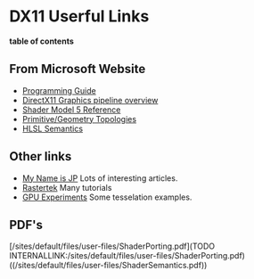 # DX11 Userful Links
**table of contents**  


## From Microsoft Website
* <a href="http://msdn.microsoft.com/en-us/library/windows/desktop/ff476345(v=vs.85).aspx" class="extURL" target="_blank">Programming Guide</a>  
* <a href="http://msdn.microsoft.com/en-us/library/windows/desktop/ff476882(v=vs.85).aspx" class="extURL" target="_blank">DirectX11 Graphics pipeline overview</a>  
* <a href="http://msdn.microsoft.com/en-us/library/windows/desktop/ff471356(v=vs.85).aspx" class="extURL" target="_blank">Shader Model 5 Reference</a>  
* <a href="http://msdn.microsoft.com/en-us/library/windows/desktop/bb205124%28v=vs.85%29.aspx" class="extURL" target="_blank">Primitive/Geometry Topologies</a>  
* <a href="http://msdn.microsoft.com/en-us/library/windows/desktop/bb509647%28v=vs.85%29.aspx" class="extURL" target="_blank">HLSL Semantics</a>  

## Other links
* <a href="http://mynameismjp.wordpress.com/" class="extURL" target="_blank">My Name is JP</a> Lots of interesting articles.  
* <a href="http://rastertek.com/tutindex.html" class="extURL" target="_blank">Rastertek</a> Many tutorials  
* <a href="http://gpuexperiments.blogspot.com" class="extURL" target="_blank">GPU Experiments</a> Some tesselation examples.  

## PDF's
[/sites/default/files/user-files/ShaderPorting.pdf](TODO INTERNALLINK:/sites/default/files/user-files/ShaderPorting.pdf)  
((/sites/default/files/user-files/ShaderSemantics.pdf))